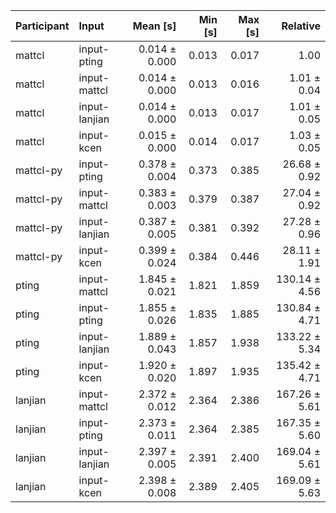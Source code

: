 | Participant | Input | Mean [s] | Min [s] | Max [s] | Relative |
|:---|:---|---:|---:|---:|---:|
| mattcl | input-pting | 0.014 ± 0.000 | 0.013 | 0.017 | 1.00 |
| mattcl | input-mattcl | 0.014 ± 0.000 | 0.013 | 0.016 | 1.01 ± 0.04 |
| mattcl | input-lanjian | 0.014 ± 0.000 | 0.013 | 0.017 | 1.01 ± 0.05 |
| mattcl | input-kcen | 0.015 ± 0.000 | 0.014 | 0.017 | 1.03 ± 0.05 |
| mattcl-py | input-pting | 0.378 ± 0.004 | 0.373 | 0.385 | 26.68 ± 0.92 |
| mattcl-py | input-mattcl | 0.383 ± 0.003 | 0.379 | 0.387 | 27.04 ± 0.92 |
| mattcl-py | input-lanjian | 0.387 ± 0.005 | 0.381 | 0.392 | 27.28 ± 0.96 |
| mattcl-py | input-kcen | 0.399 ± 0.024 | 0.384 | 0.446 | 28.11 ± 1.91 |
| pting | input-mattcl | 1.845 ± 0.021 | 1.821 | 1.859 | 130.14 ± 4.56 |
| pting | input-pting | 1.855 ± 0.026 | 1.835 | 1.885 | 130.84 ± 4.71 |
| pting | input-lanjian | 1.889 ± 0.043 | 1.857 | 1.938 | 133.22 ± 5.34 |
| pting | input-kcen | 1.920 ± 0.020 | 1.897 | 1.935 | 135.42 ± 4.71 |
| lanjian | input-mattcl | 2.372 ± 0.012 | 2.364 | 2.386 | 167.26 ± 5.61 |
| lanjian | input-pting | 2.373 ± 0.011 | 2.364 | 2.385 | 167.35 ± 5.60 |
| lanjian | input-lanjian | 2.397 ± 0.005 | 2.391 | 2.400 | 169.04 ± 5.61 |
| lanjian | input-kcen | 2.398 ± 0.008 | 2.389 | 2.405 | 169.09 ± 5.63 |
